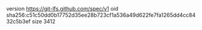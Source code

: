 version https://git-lfs.github.com/spec/v1
oid sha256:c51c50dd0b17752d35ee28b723cf1a536a49d622fe7fa1265dd4cc8432c5b3ef
size 3412
